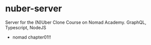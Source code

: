 # nuber-server
Server for the (N)Uber Clone Course on Nomad Academy. GraphQL, Typescript, NodeJS

- nomad chapter01!!